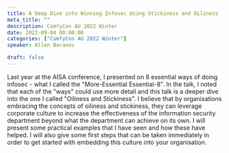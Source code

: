 ```yaml
---
title: A Deep Dive into Winning Infosec Using Stickiness and Oiliness
meta_title: ""
description: ComfyCon AU 2022 Winter
date: 2022-09-04 00:00:00
categories: ["ComfyCon AU 2022 Winter"]
speaker: Allen Baranov

draft: false
---
```

Last year at the AISA conference, I presented on 8 essential ways of doing infosec - what I called the "More-Essential Essential-8". In the talk, I noted that each of the "ways" could use more detail and this talk is a deeper dive into the one I called "Oiliness and Stickiness". I believe that by organisations embracing the concepts of oiliness and stickiness, they can leverage corporate culture to increase the effectiveness of the information security department beyond what the department can achieve on its own. I will present some practical examples that I have seen and how these have helped. I will also give some first steps that can be taken immediately in order to get started with embedding this culture into your organisation.

